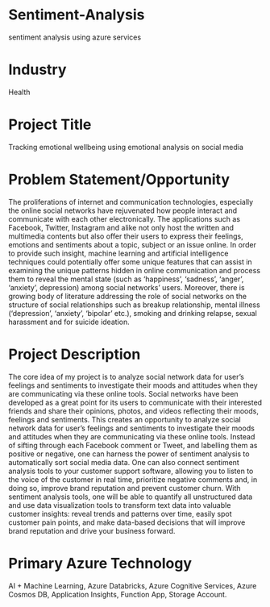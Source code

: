 # Sentiment-Analysis
sentiment analysis using azure services

# Industry
Health

# Project Title
Tracking emotional wellbeing using emotional analysis on social media

# Problem Statement/Opportunity
The proliferations of internet and communication technologies, especially the online social networks have rejuvenated how people interact and communicate with each other electronically. The applications such as Facebook, Twitter, Instagram and alike not only host the written and multimedia contents but also offer their users to express their feelings, emotions and sentiments about a topic, subject or an issue online. In order to provide such insight, machine learning and artificial intelligence techniques could potentially offer some unique features that can assist in examining the unique patterns hidden in online communication and process them to reveal the mental state (such as ‘happiness’, ‘sadness’, ‘anger’, ‘anxiety’, depression) among social networks’ users. Moreover, there is growing body of literature addressing the role of social networks on the structure of social relationships such as breakup relationship, mental illness (‘depression’, ‘anxiety’, ‘bipolar’ etc.), smoking and drinking relapse, sexual harassment and for suicide ideation.

# Project Description
The core idea of my project is to analyze social network data for user’s feelings and sentiments to investigate their moods and attitudes when they are communicating via these online tools. Social networks have been developed as a great point for its users to communicate with their interested friends and share their opinions, photos, and videos reflecting their moods, feelings and sentiments. This creates an opportunity to analyze social network data for user’s feelings and sentiments to investigate their moods and attitudes when they are communicating via these online tools. Instead of sifting through each Facebook comment or Tweet, and labelling them as positive or negative, one can harness the power of sentiment analysis to automatically sort social media data. One can also connect sentiment analysis tools to your customer support software, allowing you to listen to the voice of the customer in real time, prioritize negative comments and, in doing so, improve brand reputation and prevent customer churn. With sentiment analysis tools, one will be able to quantify all unstructured data and use data visualization tools to transform text data into valuable customer insights: reveal trends and patterns over time, easily spot customer pain points, and make data-based decisions that will improve brand reputation and drive your business forward.

# Primary Azure Technology
AI + Machine Learning,
Azure Databricks,
Azure Cognitive Services,
Azure Cosmos DB,
Application Insights,
Function App,
Storage Account.
 
